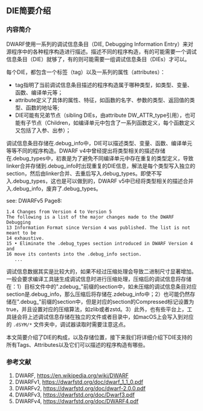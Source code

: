 ## DIE简要介绍

### 内容简介

DWARF使用一系列的调试信息条目（DIE, Debugging Information Entry）来对源程序中的各种程序构造进行描述。描述不同的程序构造，有的可能需要一个调试信息条目（DIE）就够了，有的则可能需要一组调试信息条目（DIEs）才可以。

每个DIE，都包含一个标签（tag）以及一系列的属性（attributes）：

- tag指明了当前调试信息条目描述的程序构造属于哪种类型，如类型、变量、函数、编译单元等；
- attribute定义了具体的属性、特征，如函数的名字、参数的类型、返回值的类型、函数的地址等;
- DIE可能有兄弟节点（sibling DIEs，由attribute DW_ATTR_type引用），也可能有子节点（Children，如编译单元中包含了一系列函数定义，每个函数定义又包括了入参、出参）；

调试信息条目存储在.debug_info中，DIE可以描述类型、变量、函数、编译单元等等不同的程序构造。DWARF v4中曾经提出将类型相关的描述存储在.debug_types中，初衷是为了避免不同编译单元中存在重复的类型定义，导致linker合并存储到.debug_info时出现重复的DIE信息，解法是每个类型写入独立的section，然后由linker合并、去重后写入.debug_types。即使不写入.debug_types，这也是可以做到的，DWARF v5中已经将类型相关的描述合并入.debug_info，废弃了.debug_types。

see: DWARFv5 Page8:

```
1.4 Changes from Version 4 to Version 5
The following is a list of the major changes made to the DWARF Debugging
13 Information Format since Version 4 was published. The list is not meant to be
14 exhaustive.
15 • Eliminate the .debug_types section introduced in DWARF Version 4 and
16 move its contents into the .debug_info section.
   ...
```

调试信息数据其实是比较大的，如果不经过压缩处理会导致二进制尺寸显著增加。一般会要求编译工具链生成调试信息时进行压缩处理，压缩后的调试信息将存储在：1）目标文件中的".zdebug_"前缀的section中，如未压缩的调试信息条目对应section是.debug_info，那么压缩后将存储在.zdebug_info中；2）也可能仍然存储在".debug_"前缀的section中，但是对应的section的Compressed标记设置为true，并且设置对应的压缩算法，如zlib或者zstd。3）此外，也有些平台上，工具链会将上述调试信息存储在独立的文件或者目录中，如macOS上会写入到对应的 `.dSYM/*` 文件夹中，调试器读取时需要注意这点。

本文简要介绍了DIE的构成，以及存储位置，接下来我们将详细介绍下DIE支持的所有Tags、Attributes以及它们可以描述的程序构造有哪些。

### 参考文献

1. DWARF, https://en.wikipedia.org/wiki/DWARF
2. DWARFv1, https://dwarfstd.org/doc/dwarf_1_1_0.pdf
3. DWARFv2, https://dwarfstd.org/doc/dwarf-2.0.0.pdf
4. DWARFv3, https://dwarfstd.org/doc/Dwarf3.pdf
5. DWARFv4, https://dwarfstd.org/doc/DWARF4.pdf
